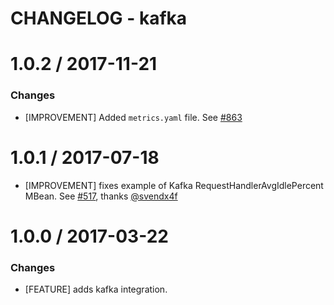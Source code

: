 # CHANGELOG - kafka

1.0.2 / 2017-11-21
==================

### Changes

* [IMPROVEMENT] Added `metrics.yaml` file. See [#863][]

1.0.1 / 2017-07-18
==================

* [IMPROVEMENT] fixes example of Kafka RequestHandlerAvgIdlePercent MBean. See [#517][], thanks [@svendx4f][]

1.0.0 / 2017-03-22
==================

### Changes

* [FEATURE] adds kafka integration.

<!--- The following link definition list is generated by PimpMyChangelog --->
[#517]: https://github.com/DataDog/integrations-core/issues/517
[#863]: https://github.com/DataDog/integrations-core/issues/863
[@svendx4f]: https://github.com/svendx4f